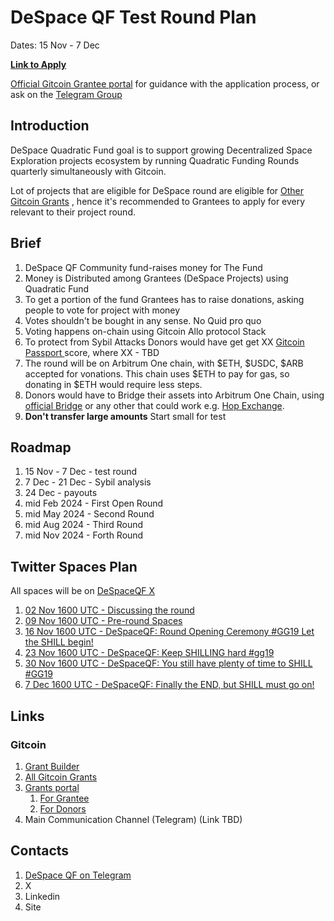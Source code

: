 # DeSpace QF Test Round Plan

Dates: 15 Nov - 7 Dec


**[Link to Apply](https://builder.gitcoin.co/#/chains/42161/rounds/0x911ae126be7d88155aa9254c91a49f4d85b83688)**

[Official Gitcoin Grantee portal](https://grants-portal.gitcoin.co/gitcoin-grants-donor-portal) for guidance with the application process, or ask on the [Telegram Group](https://t.me/despaceqf)

## Introduction

DeSpace Quadratic Fund goal is to support growing Decentralized Space Exploration projects ecosystem by running Quadratic Funding Rounds quarterly simultaneously with Gitcoin.

Lot of projects that are eligible for DeSpace round are eligible for [Other Gitcoin Grants](https://grants.gitcoin.co/) , hence it's recommended to Grantees to apply for every relevant to their project round.

## Brief

1. DeSpace QF Community fund-raises money for The Fund
2. Money is Distributed among Grantees (DeSpace Projects) using Quadratic Fund
3. To get a portion of the fund Grantees has to raise donations, asking people to vote for project with money
4. Votes shouldn't be bought in any sense. No Quid pro quo
5. Voting happens on-chain using Gitcoin Allo protocol Stack
6. To protect from Sybil Attacks Donors would have get get XX [Gitcoin Passport ](https://passport.gitcoin.co/)score, where XX - TBD
7. The round will be on Arbitrum One chain, with $ETH, $USDC, $ARB accepted for vonations. This chain uses $ETH to pay for gas, so donating in $ETH would require less steps.
8. Donors would have to Bridge their assets into Arbitrum One Chain, using [official Bridge](https://bridge.arbitrum.io)  or any other that could work e.g. [Hop Exchange](https://app.hop.exchange/).
9. **Don't transfer large amounts** Start small for test

## Roadmap

1. 15 Nov - 7 Dec - test round
2. 7 Dec - 21 Dec - Sybil analysis
3. 24 Dec - payouts
4. mid Feb 2024 - First Open Round
5. mid May 2024 - Second Round
6. mid Aug 2024 - Third Round
7. mid Nov 2024 - Forth Round

## Twitter Spaces Plan

All spaces will be on [DeSpaceQF X](https://x.com/DeSpaceQF)

1. [02 Nov 1600 UTC - Discussing the round](https://twitter.com/i/spaces/1RDxllXoodOxL?s=20)
2. [09 Nov 1600 UTC - Pre-round Spaces](https://twitter.com/i/spaces/1YqJDgvXwmDGV?s=20)
3. [16 Nov 1600 UTC - DeSpaceQF: Round Opening Ceremony #GG19 Let the SHILL begin!](https://twitter.com/i/spaces/1DXxyjkrynZKM?s=20)
4. [23 Nov 1600 UTC - DeSpaceQF: Keep SHILLING hard #gg19](https://twitter.com/i/spaces/1rmxPMWnPEjKN?s=20)
5. [30 Nov 1600 UTC - DeSpaceQF: You still have plenty of time to SHILL #GG19](https://twitter.com/i/spaces/1MYxNoWLAzpKw?s=20)
6. [7 Dec 1600 UTC - DeSpaceQF: Finally the END, but SHILL must go on!](https://twitter.com/i/spaces/1mnGepqVEjvKX?s=20)


## Links

### Gitcoin

1. [Grant Builder](https://builder.gitcoin.co/)
2. [All Gitcoin Grants](https://grants.gitcoin.co/)
3. [Grants portal](https://grants-portal.gitcoin.co/)
	1. [For Grantee](https://grants-portal.gitcoin.co/gitcoin-grants-donor-portal)
	2. [For Donors](https://grants-portal.gitcoin.co/gitcoin-grants-grantee-portal)
4. Main Communication Channel (Telegram) (Link TBD)
## Contacts
1. [DeSpace QF on Telegram](https://t.me/despaceqf)
2. X
3. Linkedin
4. Site
